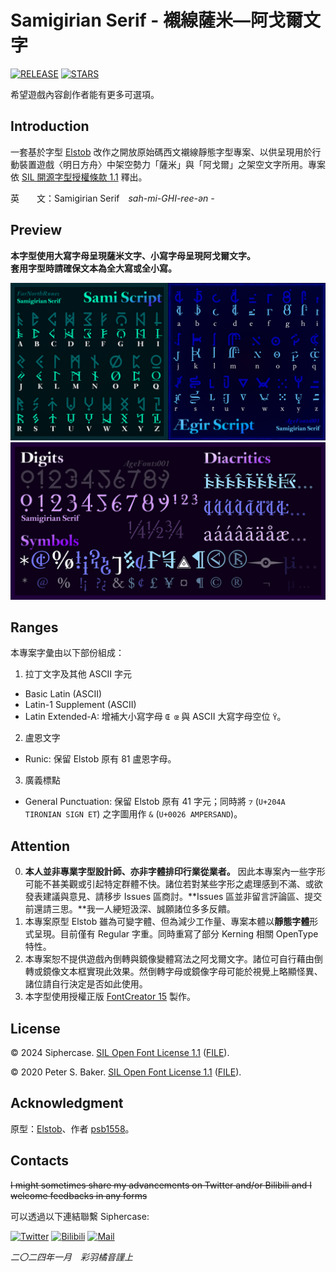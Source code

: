 # Samigirian Serif - 襯線薩米—阿戈爾文字

[![RELEASE](https://img.shields.io/github/release/Siphercase/Samigirian?style=flat-square)](https://github.com/Siphercase/Samigirian/releases/latest)
[![STARS](https://img.shields.io/github/stars/Siphercase/Samigirian?style=flat-square)](https://github.com/Siphercase/Samigirian/releases/latest)

希望遊戲內容創作者能有更多可選項。

## Introduction

一套基於字型 [Elstob](https://github.com/psb1558/Elstob-font) 改作之開放原始碼西文襯線靜態字型專案、以供呈現用於行動裝置遊戲〈明日方舟〉中架空勢力「薩米」與「阿戈爾」之架空文字所用。專案依 [SIL 開源字型授權條款 1.1](https://scripts.sil.org/OFL) 釋出。

英　　文：Samigirian Serif　*sah-mi-GHI-ree-ən -*

## Preview

**本字型使用大寫字母呈現薩米文字、小寫字母呈現阿戈爾文字。**<br/>
**套用字型時請確保文本為全大寫或全小寫。**

![](https://raw.githubusercontent.com/Siphercase/Samigirian/main/documentation/img/Scripts.png)
![](https://raw.githubusercontent.com/Siphercase/Samigirian/main/documentation/img/Others.png) 

## Ranges

本專案字彙由以下部份組成：

1. 拉丁文字及其他 ASCII 字元
* Basic Latin (ASCII)
* Latin-1 Supplement (ASCII)
* Latin Extended-A: 增補大小寫字母 `Œ œ` 與 ASCII 大寫字母空位 `Ÿ`。
2. 盧恩文字
* Runic: 保留 Elstob 原有 81 盧恩字母。
3. 廣義標點
* General Punctuation: 保留 Elstob 原有 41 字元；同時將 `⁊` (`U+204A TIRONIAN SIGN ET`) 之字圖用作 `&` (`U+0026 AMPERSAND`)。

## Attention

0. **本人並非專業字型設計師、亦非字體排印行業從業者。** 因此本專案內一些字形可能不甚美觀或引起特定群體不快。諸位若對某些字形之處理感到不滿、或欲發表建議與意見、請移步 Issues 區商討。**Issues 區並非留言評論區、提交前還請三思。**我一人綆短汲深、誠願諸位多多反饋。
0. 本專案原型 Elstob 雖為可變字體、但為減少工作量、專案本體以**靜態字體**形式呈現。目前僅有 Regular 字重。同時重寫了部分 Kerning 相關 OpenType 特性。
0. 本專案恕不提供遊戲內倒轉與鏡像變體寫法之阿戈爾文字。諸位可自行藉由倒轉或鏡像文本框實現此效果。然倒轉字母或鏡像字母可能於視覺上略顯怪異、諸位請自行決定是否如此使用。
0. 本字型使用授權正版 [FontCreator 15](https://www.high-logic.com/font-editor/fontcreator) 製作。

## License
© 2024 Siphercase. [SIL Open Font License 1.1](https://scripts.sil.org/OFL) ([FILE](OFL.txt)).

© 2020 Peter S. Baker. [SIL Open Font License 1.1](https://scripts.sil.org/OFL) ([FILE](https://raw.githubusercontent.com/psb1558/Elstob-font/master/OFL.txt)).

## Acknowledgment
原型：[Elstob](https://github.com/psb1558/Elstob-font)、作者 [psb1558](https://github.com/psb1558)。

## Contacts
~~I might sometimes share my advancements on Twitter and/or Bilibili and I welcome feedbacks in any forms~~

可以透過以下連結聯繫 Siphercase:

[![Twitter](https://img.shields.io/badge/Twitter_|_𝕏-050505?style=flat-square&logo=Twitter&logoColor=fff)](https://twitter.com/siphercase)
[![Bilibili](https://img.shields.io/badge/Bilibili-F79?style=flat-square&logo=Bilibili&logoColor=fff)](https://space.bilibili.com/470015917)
[![Mail](https://img.shields.io/badge/Outlook_Mail-1898DA?style=flat-square&logo=microsoftoutlook&logoColor=fff)](mailto:siphurchan@outlook.com)

*二〇二四年一月　彩羽橘音謹上*

